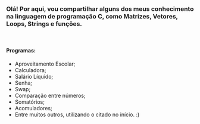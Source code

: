 ### Olá! Por aqui, vou compartilhar alguns dos meus conhecimento na linguagem de programação C, como Matrizes, Vetores, Loops, Strings e funções.

<br />
<h4> Programas: </h4>

* Aproveitamento Escolar;
* Calculadora;
* Salário Líquido;
* Senha;
* Swap;
* Comparação entre números;
* Somatórios;
* Acomuladores;
* Entre muitos outros, utilizando o citado no início. :)
